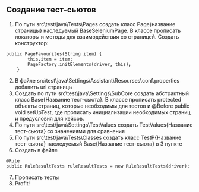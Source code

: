 ## Создание тест-сьютов
1. По пути src\test\java\Tests\Pages создать класс Page{название страницы} наследуемый BaseSeleniumPage. В классе прописать локаторы и методы для взаимодействия со страницей. Создать конструктор: 
```
public PageFavourites(String item) {
        this.item = item;
        PageFactory.initElements(driver, this);
    }
```
2. В файле src\test\java\Settings\Assistant\Resourses\conf.properties добавить url страницы
3. Создать по пути src\test\java\Settings\SubCore создать абстрактный класс Base{Название тест-сьюта}. В классе прописать protected объекты страниц, которые необходимы для тестов и @Before public void setUpTest, где прописать инициализации необходимых страниц и предусловия для кейсов.
4. По пути src\test\java\Settings\TestValues создать TestValues{Название тест-сьюта} со значениями для сравнения
5. По пути src\test\java\Tests\Classes создать класс TestP{Название тест-сьюта} наследуемый Base{Название тест-сьюта} в 3 пункте
6. Создать в файле
```
@Rule
public RuleResultTests ruleResultTests = new RuleResultTests(driver);
```
7. Прописать тесты
8. Profit!
